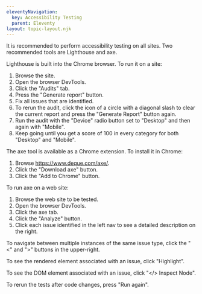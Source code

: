 ```yaml
---
eleventyNavigation:
  key: Accessibility Testing
  parent: Eleventy
layout: topic-layout.njk
---
```


It is recommended to perform accessibility testing on all sites.
Two recommended tools are Lighthouse and axe.

Lighthouse is built into the Chrome browser.
To run it on a site:

1. Browse the site.
1. Open the browser DevTools.
1. Click the "Audits" tab.
1. Press the "Generate report" button.
1. Fix all issues that are identified.
1. To rerun the audit, click the icon of a circle with a diagonal slash
   to clear the current report and press the "Generate Report" button again.
1. Run the audit with the "Device" radio button set to "Desktop"
   and then again with "Mobile".
1. Keep going until you get a score of 100 in every category
   for both "Desktop" and "Mobile".

The axe tool is available as a Chrome extension.
To install it in Chrome:

1. Browse <https://www.deque.com/axe/>.
1. Click the "Download axe" button.
1. Click the "Add to Chrome" button.

To run axe on a web site:

1. Browse the web site to be tested.
1. Open the browser DevTools.
1. Click the axe tab.
1. Click the "Analyze" button.
1. Click each issue identified in the left nav
   to see a detailed description on the right.

To navigate between multiple instances of the same issue type,
click the "<" and ">" buttons in the upper-right.

To see the rendered element associated with an issue,
click "Highlight".

To see the DOM element associated with an issue,
click "</> Inspect Node".

To rerun the tests after code changes,
press "Run again".
